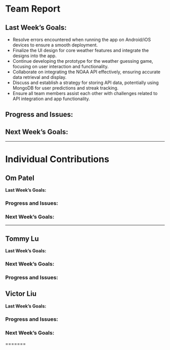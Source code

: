 # Team Report

## Last Week’s Goals:
- Resolve errors encountered when running the app on Android/iOS devices to ensure a smooth deployment.
- Finalize the UI design for core weather features and integrate the designs into the app.
- Continue developing the prototype for the weather guessing game, focusing on user interaction and functionality.
- Collaborate on integrating the NOAA API effectively, ensuring accurate data retrieval and display.
- Discuss and establish a strategy for storing API data, potentially using MongoDB for user predictions and streak tracking.
- Ensure all team members assist each other with challenges related to API integration and app functionality.

## Progress and Issues:

## Next Week’s Goals:

---

# Individual Contributions

## Om Patel
**Last Week’s Goals:**

### Progress and Issues:

### Next Week’s Goals:

---

## Tommy Lu
**Last Week’s Goals:** 

### Next Week’s Goals:

### Progress and Issues:


## Victor Liu
**Last Week’s Goals:**

### Progress and Issues:


### Next Week’s Goals:

=======
